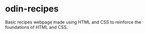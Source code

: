 # odin-recipes
Basic recipes webpage made using HTML and CSS to reinforce the foundations of HTML and CSS.